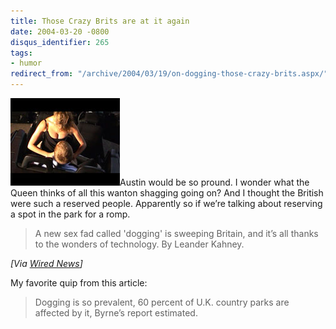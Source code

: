 ```yaml
---
title: Those Crazy Brits are at it again
date: 2004-03-20 -0800
disqus_identifier: 265
tags:
- humor
redirect_from: "/archive/2004/03/19/on-dogging-those-crazy-brits.aspx/"
---
```


![](/images/dogging.jpg)Austin would be so pround. I wonder what the
Queen thinks of all this wanton shagging going on? And I thought the
British were such a reserved people. Apparently so if we’re talking
about reserving a spot in the park for a romp.

> A new sex fad called 'dogging' is sweeping Britain, and it’s all
> thanks to the wonders of technology. By Leander Kahney.

*[Via [Wired
News](http://www.wired.com/news/culture/0,1284,62718,00.html)]*

My favorite quip from this article:

> Dogging is so prevalent, 60 percent of U.K. country parks are affected
> by it, Byrne’s report estimated.

